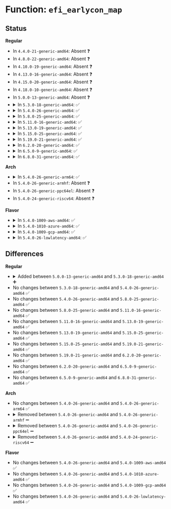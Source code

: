 # Function: <code>efi_earlycon_map</code>

## Status
<b>Regular</b>
<ul>
<li>
In <code>4.4.0-21-generic-amd64</code>: Absent ❓
</li>
<li>
In <code>4.8.0-22-generic-amd64</code>: Absent ❓
</li>
<li>
In <code>4.10.0-19-generic-amd64</code>: Absent ❓
</li>
<li>
In <code>4.13.0-16-generic-amd64</code>: Absent ❓
</li>
<li>
In <code>4.15.0-20-generic-amd64</code>: Absent ❓
</li>
<li>
In <code>4.18.0-10-generic-amd64</code>: Absent ❓
</li>
<li>
In <code>5.0.0-13-generic-amd64</code>: Absent ❓
</li>
<li>
<details>
<summary>In <code>5.3.0-18-generic-amd64</code>: ✅</summary>

```c
void * efi_earlycon_map(long unsigned int start, long unsigned int len)
```

```json
{
  "name": "efi_earlycon_map",
  "collision_type": "Unique Static",
  "inline_type": "No",
  "funcs": [
    {
      "addr": 18446744071589934752,
      "name": "efi_earlycon_map",
      "external": false,
      "loc": "drivers/firmware/efi/earlycon.c:21",
      "file": "drivers/firmware/efi/earlycon.c",
      "inline": "seen, unknown",
      "caller_inline": [],
      "caller_func": [
        "drivers/firmware/efi/earlycon.c:efi_earlycon_write",
        "drivers/firmware/efi/earlycon.c:efi_earlycon_write",
        "drivers/firmware/efi/earlycon.c:efi_earlycon_scroll_up",
        "drivers/firmware/efi/earlycon.c:efi_earlycon_scroll_up"
      ]
    }
  ],
  "symbols": [
    {
      "addr": 18446744071589934752,
      "name": "efi_earlycon_map",
      "section": ".text",
      "bind": "STB_LOCAL",
      "size": 30
    }
  ]
}
```
</details>
</li>
<li>
<details>
<summary>In <code>5.4.0-26-generic-amd64</code>: ✅</summary>

```c
void * efi_earlycon_map(long unsigned int start, long unsigned int len)
```

```json
{
  "name": "efi_earlycon_map",
  "collision_type": "Unique Static",
  "inline_type": "No",
  "funcs": [
    {
      "addr": 18446744071590162192,
      "name": "efi_earlycon_map",
      "external": false,
      "loc": "drivers/firmware/efi/earlycon.c:52",
      "file": "drivers/firmware/efi/earlycon.c",
      "inline": "seen, unknown",
      "caller_inline": [],
      "caller_func": [
        "drivers/firmware/efi/earlycon.c:efi_earlycon_write",
        "drivers/firmware/efi/earlycon.c:efi_earlycon_write",
        "drivers/firmware/efi/earlycon.c:efi_earlycon_scroll_up",
        "drivers/firmware/efi/earlycon.c:efi_earlycon_scroll_up"
      ]
    }
  ],
  "symbols": [
    {
      "addr": 18446744071590162192,
      "name": "efi_earlycon_map",
      "section": ".text",
      "bind": "STB_LOCAL",
      "size": 115
    }
  ]
}
```
</details>
</li>
<li>
<details>
<summary>In <code>5.8.0-25-generic-amd64</code>: ✅</summary>

```c
void * efi_earlycon_map(long unsigned int start, long unsigned int len)
```

```json
{
  "name": "efi_earlycon_map",
  "collision_type": "Unique Static",
  "inline_type": "No",
  "funcs": [
    {
      "addr": 18446744071591179280,
      "name": "efi_earlycon_map",
      "external": false,
      "loc": "drivers/firmware/efi/earlycon.c:52",
      "file": "drivers/firmware/efi/earlycon.c",
      "inline": "seen, unknown",
      "caller_inline": [],
      "caller_func": [
        "drivers/firmware/efi/earlycon.c:efi_earlycon_write",
        "drivers/firmware/efi/earlycon.c:efi_earlycon_write",
        "drivers/firmware/efi/earlycon.c:efi_earlycon_scroll_up",
        "drivers/firmware/efi/earlycon.c:efi_earlycon_scroll_up"
      ]
    }
  ],
  "symbols": [
    {
      "addr": 18446744071591179280,
      "name": "efi_earlycon_map",
      "section": ".text",
      "bind": "STB_LOCAL",
      "size": 113
    }
  ]
}
```
</details>
</li>
<li>
<details>
<summary>In <code>5.11.0-16-generic-amd64</code>: ✅</summary>

```c
void * efi_earlycon_map(long unsigned int start, long unsigned int len)
```

```json
{
  "name": "efi_earlycon_map",
  "collision_type": "Unique Static",
  "inline_type": "No",
  "funcs": [
    {
      "addr": 18446744071591674688,
      "name": "efi_earlycon_map",
      "external": false,
      "loc": "drivers/firmware/efi/earlycon.c:52",
      "file": "drivers/firmware/efi/earlycon.c",
      "inline": "seen, unknown",
      "caller_inline": [],
      "caller_func": [
        "drivers/firmware/efi/earlycon.c:efi_earlycon_write",
        "drivers/firmware/efi/earlycon.c:efi_earlycon_write",
        "drivers/firmware/efi/earlycon.c:efi_earlycon_scroll_up",
        "drivers/firmware/efi/earlycon.c:efi_earlycon_scroll_up"
      ]
    }
  ],
  "symbols": [
    {
      "addr": 18446744071591674688,
      "name": "efi_earlycon_map",
      "section": ".text",
      "bind": "STB_LOCAL",
      "size": 113
    }
  ]
}
```
</details>
</li>
<li>
<details>
<summary>In <code>5.13.0-19-generic-amd64</code>: ✅</summary>

```c
void * efi_earlycon_map(long unsigned int start, long unsigned int len)
```

```json
{
  "name": "efi_earlycon_map",
  "collision_type": "Unique Static",
  "inline_type": "No",
  "funcs": [
    {
      "addr": 18446744071591618528,
      "name": "efi_earlycon_map",
      "external": false,
      "loc": "drivers/firmware/efi/earlycon.c:52",
      "file": "drivers/firmware/efi/earlycon.c",
      "inline": "seen, unknown",
      "caller_inline": [],
      "caller_func": [
        "drivers/firmware/efi/earlycon.c:efi_earlycon_write",
        "drivers/firmware/efi/earlycon.c:efi_earlycon_write",
        "drivers/firmware/efi/earlycon.c:efi_earlycon_scroll_up",
        "drivers/firmware/efi/earlycon.c:efi_earlycon_scroll_up"
      ]
    }
  ],
  "symbols": [
    {
      "addr": 18446744071591618528,
      "name": "efi_earlycon_map",
      "section": ".text",
      "bind": "STB_LOCAL",
      "size": 113
    }
  ]
}
```
</details>
</li>
<li>
<details>
<summary>In <code>5.15.0-25-generic-amd64</code>: ✅</summary>

```c
void * efi_earlycon_map(long unsigned int start, long unsigned int len)
```

```json
{
  "name": "efi_earlycon_map",
  "collision_type": "Unique Static",
  "inline_type": "No",
  "funcs": [
    {
      "addr": 18446744071592791744,
      "name": "efi_earlycon_map",
      "external": false,
      "loc": "drivers/firmware/efi/earlycon.c:52",
      "file": "drivers/firmware/efi/earlycon.c",
      "inline": "seen, unknown",
      "caller_inline": [],
      "caller_func": [
        "drivers/firmware/efi/earlycon.c:efi_earlycon_write",
        "drivers/firmware/efi/earlycon.c:efi_earlycon_write",
        "drivers/firmware/efi/earlycon.c:efi_earlycon_scroll_up",
        "drivers/firmware/efi/earlycon.c:efi_earlycon_scroll_up"
      ]
    }
  ],
  "symbols": [
    {
      "addr": 18446744071592791744,
      "name": "efi_earlycon_map",
      "section": ".text",
      "bind": "STB_LOCAL",
      "size": 142
    }
  ]
}
```
</details>
</li>
<li>
<details>
<summary>In <code>5.19.0-21-generic-amd64</code>: ✅</summary>

```c
void * efi_earlycon_map(long unsigned int start, long unsigned int len)
```

```json
{
  "name": "efi_earlycon_map",
  "collision_type": "Unique Static",
  "inline_type": "No",
  "funcs": [
    {
      "addr": 18446744071594691392,
      "name": "efi_earlycon_map",
      "external": false,
      "loc": "drivers/firmware/efi/earlycon.c:52",
      "file": "drivers/firmware/efi/earlycon.c",
      "inline": "seen, unknown",
      "caller_inline": [],
      "caller_func": [
        "drivers/firmware/efi/earlycon.c:efi_earlycon_write",
        "drivers/firmware/efi/earlycon.c:efi_earlycon_write",
        "drivers/firmware/efi/earlycon.c:efi_earlycon_scroll_up",
        "drivers/firmware/efi/earlycon.c:efi_earlycon_scroll_up"
      ]
    }
  ],
  "symbols": [
    {
      "addr": 18446744071594691392,
      "name": "efi_earlycon_map",
      "section": ".text",
      "bind": "STB_LOCAL",
      "size": 162
    }
  ]
}
```
</details>
</li>
<li>
<details>
<summary>In <code>6.2.0-20-generic-amd64</code>: ✅</summary>

```c
void * efi_earlycon_map(long unsigned int start, long unsigned int len)
```

```json
{
  "name": "efi_earlycon_map",
  "collision_type": "Unique Static",
  "inline_type": "No",
  "funcs": [
    {
      "addr": 18446744071596428240,
      "name": "efi_earlycon_map",
      "external": false,
      "loc": "drivers/firmware/efi/earlycon.c:52",
      "file": "drivers/firmware/efi/earlycon.c",
      "inline": "seen, unknown",
      "caller_inline": [],
      "caller_func": [
        "drivers/firmware/efi/earlycon.c:efi_earlycon_write",
        "drivers/firmware/efi/earlycon.c:efi_earlycon_write",
        "drivers/firmware/efi/earlycon.c:efi_earlycon_scroll_up",
        "drivers/firmware/efi/earlycon.c:efi_earlycon_scroll_up"
      ]
    }
  ],
  "symbols": [
    {
      "addr": 18446744071596428240,
      "name": "efi_earlycon_map",
      "section": ".text",
      "bind": "STB_LOCAL",
      "size": 162
    }
  ]
}
```
</details>
</li>
<li>
<details>
<summary>In <code>6.5.0-9-generic-amd64</code>: ✅</summary>

```c
void * efi_earlycon_map(long unsigned int start, long unsigned int len)
```

```json
{
  "name": "efi_earlycon_map",
  "collision_type": "Unique Static",
  "inline_type": "No",
  "funcs": [
    {
      "addr": 18446744071596969024,
      "name": "efi_earlycon_map",
      "external": false,
      "loc": "drivers/firmware/efi/earlycon.c:55",
      "file": "drivers/firmware/efi/earlycon.c",
      "inline": "seen, unknown",
      "caller_inline": [],
      "caller_func": [
        "drivers/firmware/efi/earlycon.c:efi_earlycon_write",
        "drivers/firmware/efi/earlycon.c:efi_earlycon_write",
        "drivers/firmware/efi/earlycon.c:efi_earlycon_scroll_up",
        "drivers/firmware/efi/earlycon.c:efi_earlycon_scroll_up"
      ]
    }
  ],
  "symbols": [
    {
      "addr": 18446744071596969024,
      "name": "efi_earlycon_map",
      "section": ".text",
      "bind": "STB_LOCAL",
      "size": 162
    }
  ]
}
```
</details>
</li>
<li>
<details>
<summary>In <code>6.8.0-31-generic-amd64</code>: ✅</summary>

```c
void * efi_earlycon_map(long unsigned int start, long unsigned int len)
```

```json
{
  "name": "efi_earlycon_map",
  "collision_type": "Unique Static",
  "inline_type": "No",
  "funcs": [
    {
      "addr": 18446744071597897312,
      "name": "efi_earlycon_map",
      "external": false,
      "loc": "drivers/firmware/efi/earlycon.c:55",
      "file": "drivers/firmware/efi/earlycon.c",
      "inline": "seen, unknown",
      "caller_inline": [],
      "caller_func": [
        "drivers/firmware/efi/earlycon.c:efi_earlycon_write",
        "drivers/firmware/efi/earlycon.c:efi_earlycon_write",
        "drivers/firmware/efi/earlycon.c:efi_earlycon_scroll_up",
        "drivers/firmware/efi/earlycon.c:efi_earlycon_scroll_up"
      ]
    }
  ],
  "symbols": [
    {
      "addr": 18446744071597897312,
      "name": "efi_earlycon_map",
      "section": ".text",
      "bind": "STB_LOCAL",
      "size": 162
    }
  ]
}
```
</details>
</li>
</ul>
<b>Arch</b>
<ul>
<li>
<details>
<summary>In <code>5.4.0-26-generic-arm64</code>: ✅</summary>

```c
void * efi_earlycon_map(long unsigned int start, long unsigned int len)
```

```json
{
  "name": "efi_earlycon_map",
  "collision_type": "Unique Static",
  "inline_type": "No",
  "funcs": [
    {
      "addr": 18446603336503916072,
      "name": "efi_earlycon_map",
      "external": false,
      "loc": "drivers/firmware/efi/earlycon.c:52",
      "file": "drivers/firmware/efi/earlycon.c",
      "inline": "seen, unknown",
      "caller_inline": [],
      "caller_func": [
        "drivers/firmware/efi/earlycon.c:efi_earlycon_write",
        "drivers/firmware/efi/earlycon.c:efi_earlycon_write",
        "drivers/firmware/efi/earlycon.c:efi_earlycon_scroll_up",
        "drivers/firmware/efi/earlycon.c:efi_earlycon_scroll_up"
      ]
    }
  ],
  "symbols": [
    {
      "addr": 18446603336503916072,
      "name": "efi_earlycon_map",
      "section": ".text",
      "bind": "STB_LOCAL",
      "size": 412
    }
  ]
}
```
</details>
</li>
<li>
In <code>5.4.0-26-generic-armhf</code>: Absent ❓
</li>
<li>
In <code>5.4.0-26-generic-ppc64el</code>: Absent ❓
</li>
<li>
In <code>5.4.0-24-generic-riscv64</code>: Absent ❓
</li>
</ul>
<b>Flavor</b>
<ul>
<li>
<details>
<summary>In <code>5.4.0-1009-aws-amd64</code>: ✅</summary>

```c
void * efi_earlycon_map(long unsigned int start, long unsigned int len)
```

```json
{
  "name": "efi_earlycon_map",
  "collision_type": "Unique Static",
  "inline_type": "No",
  "funcs": [
    {
      "addr": 18446744071589764480,
      "name": "efi_earlycon_map",
      "external": false,
      "loc": "drivers/firmware/efi/earlycon.c:52",
      "file": "drivers/firmware/efi/earlycon.c",
      "inline": "seen, unknown",
      "caller_inline": [],
      "caller_func": [
        "drivers/firmware/efi/earlycon.c:efi_earlycon_write",
        "drivers/firmware/efi/earlycon.c:efi_earlycon_write",
        "drivers/firmware/efi/earlycon.c:efi_earlycon_scroll_up",
        "drivers/firmware/efi/earlycon.c:efi_earlycon_scroll_up"
      ]
    }
  ],
  "symbols": [
    {
      "addr": 18446744071589764480,
      "name": "efi_earlycon_map",
      "section": ".text",
      "bind": "STB_LOCAL",
      "size": 115
    }
  ]
}
```
</details>
</li>
<li>
<details>
<summary>In <code>5.4.0-1010-azure-amd64</code>: ✅</summary>

```c
void * efi_earlycon_map(long unsigned int start, long unsigned int len)
```

```json
{
  "name": "efi_earlycon_map",
  "collision_type": "Unique Static",
  "inline_type": "No",
  "funcs": [
    {
      "addr": 18446744071589487184,
      "name": "efi_earlycon_map",
      "external": false,
      "loc": "drivers/firmware/efi/earlycon.c:52",
      "file": "drivers/firmware/efi/earlycon.c",
      "inline": "seen, unknown",
      "caller_inline": [],
      "caller_func": [
        "drivers/firmware/efi/earlycon.c:efi_earlycon_write",
        "drivers/firmware/efi/earlycon.c:efi_earlycon_write",
        "drivers/firmware/efi/earlycon.c:efi_earlycon_scroll_up",
        "drivers/firmware/efi/earlycon.c:efi_earlycon_scroll_up"
      ]
    }
  ],
  "symbols": [
    {
      "addr": 18446744071589487184,
      "name": "efi_earlycon_map",
      "section": ".text",
      "bind": "STB_LOCAL",
      "size": 115
    }
  ]
}
```
</details>
</li>
<li>
<details>
<summary>In <code>5.4.0-1009-gcp-amd64</code>: ✅</summary>

```c
void * efi_earlycon_map(long unsigned int start, long unsigned int len)
```

```json
{
  "name": "efi_earlycon_map",
  "collision_type": "Unique Static",
  "inline_type": "No",
  "funcs": [
    {
      "addr": 18446744071590207888,
      "name": "efi_earlycon_map",
      "external": false,
      "loc": "drivers/firmware/efi/earlycon.c:52",
      "file": "drivers/firmware/efi/earlycon.c",
      "inline": "seen, unknown",
      "caller_inline": [],
      "caller_func": [
        "drivers/firmware/efi/earlycon.c:efi_earlycon_write",
        "drivers/firmware/efi/earlycon.c:efi_earlycon_write",
        "drivers/firmware/efi/earlycon.c:efi_earlycon_scroll_up",
        "drivers/firmware/efi/earlycon.c:efi_earlycon_scroll_up"
      ]
    }
  ],
  "symbols": [
    {
      "addr": 18446744071590207888,
      "name": "efi_earlycon_map",
      "section": ".text",
      "bind": "STB_LOCAL",
      "size": 115
    }
  ]
}
```
</details>
</li>
<li>
<details>
<summary>In <code>5.4.0-26-lowlatency-amd64</code>: ✅</summary>

```c
void * efi_earlycon_map(long unsigned int start, long unsigned int len)
```

```json
{
  "name": "efi_earlycon_map",
  "collision_type": "Unique Static",
  "inline_type": "No",
  "funcs": [
    {
      "addr": 18446744071590258256,
      "name": "efi_earlycon_map",
      "external": false,
      "loc": "drivers/firmware/efi/earlycon.c:52",
      "file": "drivers/firmware/efi/earlycon.c",
      "inline": "seen, unknown",
      "caller_inline": [],
      "caller_func": [
        "drivers/firmware/efi/earlycon.c:efi_earlycon_write",
        "drivers/firmware/efi/earlycon.c:efi_earlycon_write",
        "drivers/firmware/efi/earlycon.c:efi_earlycon_scroll_up",
        "drivers/firmware/efi/earlycon.c:efi_earlycon_scroll_up"
      ]
    }
  ],
  "symbols": [
    {
      "addr": 18446744071590258256,
      "name": "efi_earlycon_map",
      "section": ".text",
      "bind": "STB_LOCAL",
      "size": 115
    }
  ]
}
```
</details>
</li>
</ul>

## Differences
<b>Regular</b>
<ul>
<li>
<details>
<summary>Added between <code>5.0.0-13-generic-amd64</code> and <code>5.3.0-18-generic-amd64</code> ➕</summary>

```c
void * efi_earlycon_map(long unsigned int start, long unsigned int len)
```
</details>
</li>
<li>
No changes between <code>5.3.0-18-generic-amd64</code> and <code>5.4.0-26-generic-amd64</code> ✅
</li>
<li>
No changes between <code>5.4.0-26-generic-amd64</code> and <code>5.8.0-25-generic-amd64</code> ✅
</li>
<li>
No changes between <code>5.8.0-25-generic-amd64</code> and <code>5.11.0-16-generic-amd64</code> ✅
</li>
<li>
No changes between <code>5.11.0-16-generic-amd64</code> and <code>5.13.0-19-generic-amd64</code> ✅
</li>
<li>
No changes between <code>5.13.0-19-generic-amd64</code> and <code>5.15.0-25-generic-amd64</code> ✅
</li>
<li>
No changes between <code>5.15.0-25-generic-amd64</code> and <code>5.19.0-21-generic-amd64</code> ✅
</li>
<li>
No changes between <code>5.19.0-21-generic-amd64</code> and <code>6.2.0-20-generic-amd64</code> ✅
</li>
<li>
No changes between <code>6.2.0-20-generic-amd64</code> and <code>6.5.0-9-generic-amd64</code> ✅
</li>
<li>
No changes between <code>6.5.0-9-generic-amd64</code> and <code>6.8.0-31-generic-amd64</code> ✅
</li>
</ul>
<b>Arch</b>
<ul>
<li>
No changes between <code>5.4.0-26-generic-amd64</code> and <code>5.4.0-26-generic-arm64</code> ✅
</li>
<li>
<details>
<summary>Removed between <code>5.4.0-26-generic-amd64</code> and <code>5.4.0-26-generic-armhf</code> ➖</summary>

```c
void * efi_earlycon_map(long unsigned int start, long unsigned int len)
```
</details>
</li>
<li>
<details>
<summary>Removed between <code>5.4.0-26-generic-amd64</code> and <code>5.4.0-26-generic-ppc64el</code> ➖</summary>

```c
void * efi_earlycon_map(long unsigned int start, long unsigned int len)
```
</details>
</li>
<li>
<details>
<summary>Removed between <code>5.4.0-26-generic-amd64</code> and <code>5.4.0-24-generic-riscv64</code> ➖</summary>

```c
void * efi_earlycon_map(long unsigned int start, long unsigned int len)
```
</details>
</li>
</ul>
<b>Flavor</b>
<ul>
<li>
No changes between <code>5.4.0-26-generic-amd64</code> and <code>5.4.0-1009-aws-amd64</code> ✅
</li>
<li>
No changes between <code>5.4.0-26-generic-amd64</code> and <code>5.4.0-1010-azure-amd64</code> ✅
</li>
<li>
No changes between <code>5.4.0-26-generic-amd64</code> and <code>5.4.0-1009-gcp-amd64</code> ✅
</li>
<li>
No changes between <code>5.4.0-26-generic-amd64</code> and <code>5.4.0-26-lowlatency-amd64</code> ✅
</li>
</ul>
